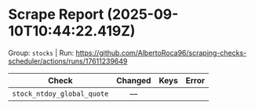# Scrape Report (2025-09-10T10:44:22.419Z)

Group: `stocks`  |  Run: https://github.com/AlbertoRoca96/scraping-checks-scheduler/actions/runs/17611239649

| Check | Changed | Keys | Error |
|---|:---:|:--|:--|
| `stock_ntdoy_global_quote` | — |  |  |
